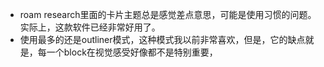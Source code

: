 - roam research里面的卡片主题总是感觉差点意思，可能是使用习惯的问题。实际上，这款软件已经非常好用了。
- 使用最多的还是outliner模式，这种模式我以前非常喜欢，但是，它的缺点就是，每一个block在视觉感受好像都不是特别重要，
